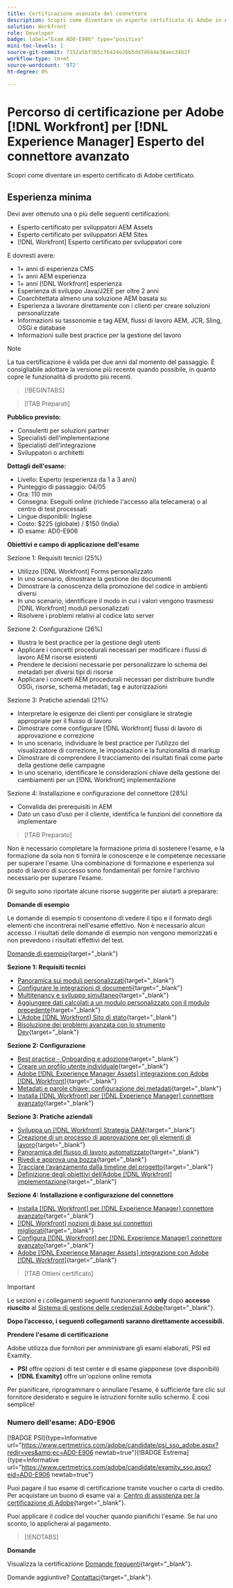 ```yaml
---
title: Certificazione avanzata del connettore
description: Scopri come diventare un esperto certificato di Adobe in Adobe [!DNL Workfront] per [!DNL Experience Manager]
solution: Workfront
role: Developer
badge: label="Exam AD0-E906" type="positivo"
mini-toc-levels: 1
source-git-commit: 7152a5bf365cf6424e26b5dd7d644e38aec34b2f
workflow-type: tm+mt
source-wordcount: '972'
ht-degree: 0%

---
```


# Percorso di certificazione per Adobe [!DNL Workfront] per [!DNL Experience Manager] Esperto del connettore avanzato

Scopri come diventare un esperto certificato di Adobe certificato.

## Esperienza minima

Devi aver ottenuto una o più delle seguenti certificazioni:

* Esperto certificato per sviluppatori AEM Assets
* Esperto certificato per sviluppatori AEM Sites
* [!DNL Workfront] Esperto certificato per sviluppatori core

E dovresti avere:

* 1+ anni di esperienza CMS
* 1+ anni AEM esperienza
* 1+ anni [!DNL Workfront] esperienza
* Esperienza di sviluppo Java/J2EE per oltre 2 anni
* Coarchitettata almeno una soluzione AEM basata su
* Esperienza a lavorare direttamente con i clienti per creare soluzioni personalizzate
* Informazioni su tassonomie e tag AEM, flussi di lavoro AEM, JCR, Sling, OSGi e database
* Informazioni sulle best practice per la gestione del lavoro

>[!NOTE]
>
>La tua certificazione è valida per due anni dal momento del passaggio. È consigliabile adottare la versione più recente quando possibile, in quanto copre le funzionalità di prodotto più recenti.

>[!BEGINTABS]

>[!TAB Preparati]

**Pubblico previsto:**

* Consulenti per soluzioni partner
* Specialisti dell&#39;implementazione
* Specialisti dell&#39;integrazione
* Sviluppatori o architetti

**Dettagli dell&#39;esame:**

* Livello: Esperto (esperienza da 1 a 3 anni)
* Punteggio di passaggio: 04/05
* Ora: 110 min
* Consegna: Eseguiti online (richiede l&#39;accesso alla telecamera) o al centro di test processati
* Lingue disponibili: Inglese
* Costo: $225 (globale) / $150 (India)
* ID esame: AD0-E906

**Obiettivi e campo di applicazione dell&#39;esame**

Sezione 1: Requisiti tecnici (25%)

* Utilizzo [!DNL Workfront] Forms personalizzato
* In uno scenario, dimostrare la gestione dei documenti
* Dimostrare la conoscenza della promozione del codice in ambienti diversi
* In uno scenario, identificare il modo in cui i valori vengono trasmessi [!DNL Workfront] moduli personalizzati
* Risolvere i problemi relativi al codice lato server

Sezione 2: Configurazione (26%)

* Illustra le best practice per la gestione degli utenti
* Applicare i concetti procedurali necessari per modificare i flussi di lavoro AEM risorse esistenti
* Prendere le decisioni necessarie per personalizzare lo schema dei metadati per diversi tipi di risorse
* Applicare i concetti AEM procedurali necessari per distribuire bundle OSGi, risorse, schema metadati, tag e autorizzazioni

Sezione 3: Pratiche aziendali (21%)

* Interpretare le esigenze dei clienti per consigliare le strategie appropriate per il flusso di lavoro
* Dimostrare come configurare [!DNL Workfront] flussi di lavoro di approvazione e correzione
* In uno scenario, individuare le best practice per l’utilizzo del visualizzatore di correzione, le impostazioni e la funzionalità di markup
* Dimostrare di comprendere il tracciamento dei risultati finali come parte della gestione delle campagne
* In uno scenario, identificare le considerazioni chiave della gestione dei cambiamenti per un [!DNL Workfront] implementazione

Sezione 4: Installazione e configurazione del connettore (28%)

* Convalida dei prerequisiti in AEM
* Dato un caso d’uso per il cliente, identifica le funzioni del connettore da implementare

>[!TAB Preparato]

Non è necessario completare la formazione prima di sostenere l&#39;esame, e la formazione da sola non ti fornirà le conoscenze e le competenze necessarie per superare l&#39;esame. Una combinazione di formazione e esperienza sul posto di lavoro di successo sono fondamentali per fornire l&#39;archivio necessario per superare l&#39;esame.

Di seguito sono riportate alcune risorse suggerite per aiutarti a preparare:

**Domande di esempio**

Le domande di esempio ti consentono di vedere il tipo e il formato degli elementi che incontrerai nell&#39;esame effettivo. Non è necessario alcun accesso. I risultati delle domande di esempio non vengono memorizzati e non prevedono i risultati effettivi del test.

[Domande di esempio](https://scorpion.caveon.com/launchpad/ad3-e906-adobe-workfront-for-experience-manager-enhanced-connector-certified-expert-sample-questions){target="_blank"}

**Sezione 1: Requisiti tecnici**

* [Panoramica sui moduli personalizzati](https://experienceleague.adobe.com/docs/workfront/using/administration-and-setup/customize/custom-forms/custom-forms-overview.html){target="_blank"}
* [Configurare le integrazioni di documenti](https://experienceleague.adobe.com/docs/workfront/using/administration-and-setup/configure-integrations/configure-document-integrations.html){target="_blank"}
* [Multitenancy e sviluppo simultaneo](https://experienceleague.adobe.com/docs/experience-manager-learn/assets/deployment/multitenancy-concurrent-article-understand.html?lang=en){target="_blank"}
* [Aggiungere dati calcolati a un modulo personalizzato con il modulo precedente](https://experienceleague.adobe.com/docs/workfront/using/administration-and-setup/customize/custom-forms/custom-form-builder/use-the-custom-form-builder/add-calculated-data-to-custom-form.html){target="_blank"}
* [L&#39;Adobe [!DNL Workfront] Sito di stato](https://experienceleague.adobe.com/docs/workfront/using/basics/tips-tricks-for-basics/understand-the-status-site.html){target="_blank"}
* [Risoluzione dei problemi avanzata con lo strumento Dev](https://experienceleague.adobe.com/docs/workfront-learn/tutorials-workfront/fusion/troubleshooting-and-error-handling/advanced-troubleshooting-with-the-dev-tool.html?lang=en){target="_blank"}

**Sezione 2: Configurazione**

* [Best practice - Onboarding e adozione](https://experienceleague.adobe.com/docs/workfront-learn/tutorials-workfront/best-practices/onboarding-adoption-bp.html?lang=en){target="_blank"}
* [Creare un profilo utente individuale](https://experienceleague.adobe.com/docs/workfront-learn/tutorials-workfront/administration-and-setup/create-and-manage-users/create-an-individual-user-profile.html?lang=en){target="_blank"}
* [Adobe [!DNL Experience Manager Assets] integrazione con Adobe [!DNL Workfront]](https://experienceleague.adobe.com/docs/experience-manager-65/assets/integrations/workfront-integrations.html?lang=en){target="_blank"}
* [Metadati e parole chiave: configurazione dei metadati](https://experienceleague.adobe.com/docs/workfront-learn/tutorials-workfront/workfront-dam-program/metadata-and-keywords/metadata-setup.html%3Flang%3Dzh-Hant){target="_blank"}
* [Installa [!DNL Workfront] per [!DNL Experience Manager] connettore avanzato](https://experienceleague.adobe.com/docs/experience-manager-64/assets/integrations/workfront-connector-install.html?lang=en){target="_blank"}

**Sezione 3: Pratiche aziendali**

* [Sviluppa un [!DNL Workfront] Strategia DAM](https://experienceleague.adobe.com/docs/workfront-learn/tutorials-workfront/workfront-dam-program/system-setup/analyze-and-plan-to-develop-a-workfront-dam-strategy.html?lang=en){target="_blank"}
* [Creazione di un processo di approvazione per gli elementi di lavoro](https://experienceleague.adobe.com/docs/workfront/using/administration-and-setup/customize/approvals-milestones/create-approval-processes.html){target="_blank"}
* [Panoramica del flusso di lavoro automatizzato](https://experienceleague.adobe.com/docs/workfront/using/review-and-approve-work/proofing/proofing-overview/automated-workflow.html?lang=en){target="_blank"}
* [Rivedi e approva una bozza](https://experienceleague.adobe.com/docs/workfront-learn/tutorials-workfront/workfront-proof/review-and-approve-work-for-proof/review-and-approve-a-proof.html?lang=en){target="_blank"}
* [Tracciare l’avanzamento dalla timeline del progetto](https://experienceleague.adobe.com/docs/workfront-learn/tutorials-workfront/manage-work/project-timelines/track-work-progress-from-the-project-timeline.html?lang=en){target="_blank"}
* [Definizione degli obiettivi dell’Adobe [!DNL Workfront] implementazione](https://experienceleague.adobe.com/docs/workfront/using/administration-and-setup/get-started-administration/define-wf-goals-objectives.html?lang=en){target="_blank"}

**Sezione 4: Installazione e configurazione del connettore**

* [Installa [!DNL Workfront] per [!DNL Experience Manager] connettore avanzato](https://experienceleague.adobe.com/docs/experience-manager-65/assets/integrations/workfront-connector-install.html?lang=en){target="_blank"}
* [[!DNL Workfront] nozioni di base sui connettori migliorati](https://experienceleague.adobe.com/docs/experience-manager-learn/assets/workfront/enhanced-connector/basics.html%3Flang%3Den){target="_blank"}
* [Configura [!DNL Workfront] per [!DNL Experience Manager] connettore avanzato](https://experienceleague.adobe.com/docs/experience-manager-65/assets/integrations/workfront-connector-configure.html?lang=en){target="_blank"}
* [Adobe [!DNL Experience Manager Assets] integrazione con Adobe [!DNL Workfront]](https://experienceleague.adobe.com/docs/experience-manager-65/assets/integrations/workfront-integrations.html?lang=en){target="_blank"}

>[!TAB Ottieni certificato]

>[!IMPORTANT]
>
>Le sezioni e i collegamenti seguenti funzioneranno **only**  dopo **accesso riuscito** al [Sistema di gestione delle credenziali Adobe](http://www.certmetrics.com/adobe){target="_blank"}.

**Dopo l’accesso, i seguenti collegamenti saranno direttamente accessibili.**

**Prendere l&#39;esame di certificazione**

Adobe utilizza due fornitori per amministrare gli esami elaborati, PSI ed Examity.

* **PSI** offre opzioni di test center e di esame giapponese (ove disponibili)
* **[!DNL Examity]** offre un&#39;opzione online remota

Per pianificare, riprogrammare o annullare l&#39;esame, è sufficiente fare clic sul fornitore desiderato e seguire le istruzioni fornite sullo schermo. È così semplice!

### Numero dell&#39;esame: AD0-E906

[!BADGE PSI]{type=Informative url="https://www.certmetrics.com/adobe/candidate/psi_sso_adobe.aspx?redir=yes&amp;ec=AD0-E906 newtab=true"}[!BADGE Estrema]{type=Informative url="https://www.certmetrics.com/adobe/candidate/examity_sso.aspx?eid=AD0-E906 newtab=true"}

Puoi pagare il tuo esame di certificazione tramite voucher o carta di credito. Per acquistare un buono di esame vai a: [Centro di assistenza per la certificazione di Adobe](https://market.xvoucher.com/adobe/global){target="_blank"}.

Puoi applicare il codice del voucher quando pianifichi l&#39;esame. Se hai uno sconto, lo applicherai al pagamento.

>[!ENDTABS]

**Domande**

Visualizza la certificazione [Domande frequenti](https://experienceleague.adobe.com/docs/certification/certification/faq.html?lang=en){target="_blank"}.

Domande aggiuntive? [Contattaci](mailto:certif@adobe.com){target="_blank"}.


